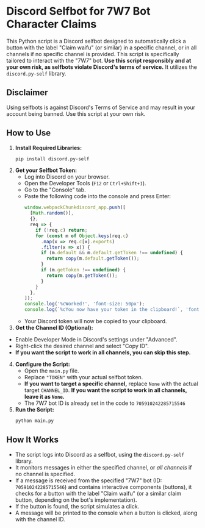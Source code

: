 # Discord Selfbot for 7W7 Bot Character Claims

This Python script is a Discord selfbot designed to automatically click a button with the label "Claim waifu" (or similar) in a specific channel, or in all channels if no specific channel is provided. This script is specifically tailored to interact with the "7W7" bot. **Use this script responsibly and at your own risk, as selfbots violate Discord's terms of service.** It utilizes the `discord.py-self` library.

## Disclaimer

Using selfbots is against Discord's Terms of Service and may result in your account being banned. Use this script at your own risk.

## How to Use

1.  **Install Required Libraries:**
    ```bash
    pip install discord.py-self
    ```
2.  **Get your Selfbot Token:**
    *   Log into Discord on your browser.
    *   Open the Developer Tools (`F12` or `Ctrl+Shift+I`).
    *   Go to the "Console" tab.
    *   Paste the following code into the console and press Enter:
        ```javascript
        window.webpackChunkdiscord_app.push([
          [Math.random()],
          {},
          req => {
            if (!req.c) return;
            for (const m of Object.keys(req.c)
              .map(x => req.c[x].exports)
              .filter(x => x)) {
              if (m.default && m.default.getToken !== undefined) {
                return copy(m.default.getToken());
              }
              if (m.getToken !== undefined) {
                return copy(m.getToken());
              }
            }
          },
        ]);
        console.log('%cWorked!', 'font-size: 50px');
        console.log(`%cYou now have your token in the clipboard!`, 'font-size: 16px');
        ```
    *   Your Discord token will now be copied to your clipboard.
3.  **Get the Channel ID (Optional):**
   *   Enable Developer Mode in Discord's settings under "Advanced".
   *   Right-click the desired channel and select "Copy ID".
   *   **If you want the script to work in all channels, you can skip this step.**
4.  **Configure the Script:**
    *   Open the `main.py` file.
    *   Replace `"TOKEN"` with your actual selfbot token.
    *   **If you want to target a specific channel,** replace `None` with the actual target `CHANNEL_ID`. **If you want the script to work in all channels, leave it as `None`.**
    *   The 7W7 bot ID is already set in the code to `705910242285715546`
5.  **Run the Script:**
    ```bash
    python main.py
    ```

## How It Works

*   The script logs into Discord as a selfbot, using the `discord.py-self` library.
*   It monitors messages in either the specified channel, or *all channels* if no channel is specified.
*   If a message is received from the specified "7W7" bot (ID: `705910242285715546`) and contains interactive components (buttons), it checks for a button with the label "Claim waifu" (or a similar claim button, depending on the bot's implementation).
*   If the button is found, the script simulates a click.
*   A message will be printed to the console when a button is clicked, along with the channel ID.
